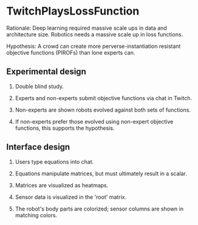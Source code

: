 # TwitchPlaysLossFunction

Rationale:  Deep learning required massive scale ups in data and architecture size. Robotics needs a massive scale up in loss functions.

Hypothesis: A crowd can create more perverse-instantiation resistant objective functions (PIROFs) than lone experts can.

## Experimental design

1. Double blind study.

2. Experts and non-experts submit objective functions via chat in Twitch.

3. Non-experts are shown robots evolved against both sets of functions.

4. If non-experts prefer those evolved using non-expert objective functions, this supports the hypothesis.

## Interface design

1. Users type equations into chat.

2. Equations manipulate matrices, but must ultimately result in a scalar.

3. Matrices are visualized as heatmaps.

4. Sensor data is visualized in the 'root' matrix.

5. The robot's body parts are colorized; sensor columns are shown in matching colors.
